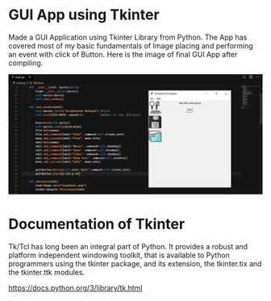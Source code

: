 # GUI App using Tkinter

Made a GUI Application using Tkinter Library from Python. The App has covered most of my basic fundamentals of Image placing and  performing an event with click of Button. Here is the image of final GUI App after compiling.

![Output GUI](https://github.com/pranshu2610/GUI-App-Tkinter/blob/master/DIS.png)

# Documentation of Tkinter

Tk/Tcl has long been an integral part of Python. It provides a robust and platform independent windowing toolkit, that is available to Python programmers using the tkinter package, and its extension, the tkinter.tix and the tkinter.ttk modules. 

https://docs.python.org/3/library/tk.html
